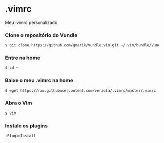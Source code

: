 # .vimrc
Meu .vimrc personalizado

### Clone o repositório do Vundle
```sh
$ git clone https://github.com/gmarik/Vundle.vim.git ~/.vim/bundle/Vundle.vim
```

### Entre na home
```sh
$ cd ~
```

### Baixe o meu .vimrc na home
```sh
$ wget https://raw.githubusercontent.com/verzola/.vimrc/master/.vimrc
```

### Abra o Vim
```sh
$ vim
```

### Instale os plugins
```
:PluginInstall
```
